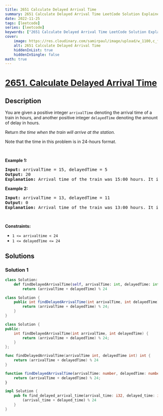 ```yaml
---
title: 2651 Calculate Delayed Arrival Time
summary: 2651 Calculate Delayed Arrival Time LeetCode Solution Explained
date: 2022-11-25
tags: [leetcode]
series: [leetcode]
keywords: ["2651 Calculate Delayed Arrival Time LeetCode Solution Explained in all languages", "2651 Calculate Delayed Arrival Time", "LeetCode", "leetcode solution in Python3 C++ Java Go PHP Ruby Swift TypeScript Rust C# JavaScript C", "GeeksforGeeks", "InterviewBit", "Coding Ninjas", "HackerRank", "HackerEarth", "CodeChef", "TopCoder", "AlgoExpert", "freeCodeCamp", "Codeforces", "GitHub", "AtCoder", "Samir Paul"]
cover:
    image: https://res.cloudinary.com/samirpaul/image/upload/w_1100,c_fit,co_rgb:FFFFFF,l_text:Arial_75_bold:2651 Calculate Delayed Arrival Time - Solution Explained/problem-solving.webp
    alt: 2651 Calculate Delayed Arrival Time
    hiddenInList: true
    hiddenInSingle: false
math: true
---
```



# [2651. Calculate Delayed Arrival Time](https://leetcode.com/problems/calculate-delayed-arrival-time)


## Description

<p>You are given a positive integer <code>arrivalTime</code> denoting the arrival time of a train in hours, and another positive integer <code>delayedTime</code> denoting the amount of delay in hours.</p>

<p>Return <em>the time when the train will arrive at the station.</em></p>

<p>Note that the time in this problem is in 24-hours format.</p>

<p>&nbsp;</p>
<p><strong class="example">Example 1:</strong></p>

<pre>
<strong>Input:</strong> arrivalTime = 15, delayedTime = 5 
<strong>Output:</strong> 20 
<strong>Explanation:</strong> Arrival time of the train was 15:00 hours. It is delayed by 5 hours. Now it will reach at 15+5 = 20 (20:00 hours).
</pre>

<p><strong class="example">Example 2:</strong></p>

<pre>
<strong>Input:</strong> arrivalTime = 13, delayedTime = 11
<strong>Output:</strong> 0
<strong>Explanation:</strong> Arrival time of the train was 13:00 hours. It is delayed by 11 hours. Now it will reach at 13+11=24 (Which is denoted by 00:00 in 24 hours format so return 0).
</pre>

<p>&nbsp;</p>
<p><strong>Constraints:</strong></p>

<ul>
	<li><code>1 &lt;= arrivaltime &lt;&nbsp;24</code></li>
	<li><code>1 &lt;= delayedTime &lt;= 24</code></li>
</ul>

## Solutions

### Solution 1

<!-- tabs:start -->

```python
class Solution:
    def findDelayedArrivalTime(self, arrivalTime: int, delayedTime: int) -> int:
        return (arrivalTime + delayedTime) % 24
```

```java
class Solution {
    public int findDelayedArrivalTime(int arrivalTime, int delayedTime) {
        return (arrivalTime + delayedTime) % 24;
    }
}
```

```cpp
class Solution {
public:
    int findDelayedArrivalTime(int arrivalTime, int delayedTime) {
        return (arrivalTime + delayedTime) % 24;
    }
};
```

```go
func findDelayedArrivalTime(arrivalTime int, delayedTime int) int {
	return (arrivalTime + delayedTime) % 24
}
```

```ts
function findDelayedArrivalTime(arrivalTime: number, delayedTime: number): number {
    return (arrivalTime + delayedTime) % 24;
}
```

```rust
impl Solution {
    pub fn find_delayed_arrival_time(arrival_time: i32, delayed_time: i32) -> i32 {
        (arrival_time + delayed_time) % 24
    }
}
```

<!-- tabs:end -->

<!-- end -->
